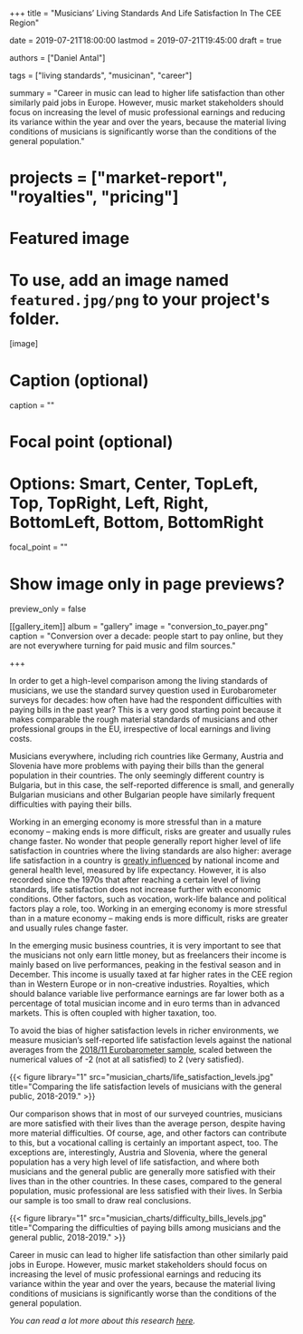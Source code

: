 +++
title = "Musicians’ Living Standards And Life Satisfaction In The CEE Region"

date = 2019-07-21T18:00:00
lastmod = 2019-07-21T19:45:00
draft = true

authors = ["Daniel Antal"]

tags = ["living standards", "musicinan", "career"]

summary = "Career in music can lead to higher life satisfaction than other similarly paid jobs in Europe.  However, music market stakeholders should focus on increasing the level of music professional earnings and reducing its variance within the year and over the years, because the material living conditions of musicians is significantly worse than the conditions of the general population."

# projects = ["market-report", "royalties", "pricing"]

# Featured image
# To use, add an image named `featured.jpg/png` to your project's folder. 
[image]
  # Caption (optional)
  caption = ""

  # Focal point (optional)
  # Options: Smart, Center, TopLeft, Top, TopRight, Left, Right, BottomLeft, Bottom, BottomRight
  focal_point = ""

  # Show image only in page previews?
  preview_only = false

[[gallery_item]]
album = "gallery"
image = "conversion_to_payer.png"
caption = "Conversion over a decade: people start to pay online, but they are not everywhere turning for paid music and film sources."

+++

In order to get a high-level comparison among the living standards of musicians, we use the standard survey question used in Eurobarometer surveys for decades: how often have had the respondent difficulties with paying bills in the past year?   This is a very good starting point because it makes comparable the rough material standards of musicians and other professional groups in the EU, irrespective of local earnings and living costs.

Musicians everywhere, including rich countries like Germany, Austria and Slovenia have more problems with paying their bills than the general population in their countries.  The only seemingly different country is Bulgaria, but in this case, the self-reported difference is small, and generally Bulgarian musicians and other Bulgarian people have similarly frequent difficulties with paying their bills.

Working in an emerging economy is more stressful than in a mature economy – making ends is more difficult, risks are greater and usually rules change faster. No wonder that people generally report higher level of life satisfaction in countries where the living standards are also higher: average life satisfaction in a country is [greatly influenced](https://ourworldindata.org/happiness-and-life-satisfaction) by national income and general health level, measured by life expectancy.  However, it is also recorded since the 1970s that after reaching a certain level of living standards, life satisfaction does not increase further with economic conditions. Other factors, such as vocation, work-life balance and political factors play a role, too. Working in an emerging economy is more stressful than in a mature economy – making ends is more difficult, risks are greater and usually rules change faster.

In the emerging music business countries, it is very important to see that the musicians not only earn little money, but as freelancers their income is mainly based on live performances, peaking in the festival season and in December. This income is usually taxed at far higher rates in the CEE region than in Western Europe or in non-creative industries.  Royalties, which should balance variable live performance earnings are far lower both as a percentage of total musician income and in euro terms than in advanced markets. This is often coupled with higher taxation, too.

To avoid the bias of higher satisfaction levels in richer environments, we measure musician’s self-reported life satisfaction levels against the national averages from the [2018/11 Eurobarometer sample](https://dbk.gesis.org/dbksearch/sdesc2.asp?no=7489), scaled between the numerical values of -2 (not at all satisfied) to 2 (very satisfied). 

{{< figure library="1" src="musician_charts/life_satisfaction_levels.jpg" title="Comparing the life satisfaction levels of musicians with the general public, 2018-2019." >}}

Our comparison shows that in most of our surveyed countries, musicians are more satisfied with their lives than the average person, despite having more material difficulties.  Of course, age, and other factors can contribute to this, but a vocational calling is certainly an important aspect, too.  The exceptions are, interestingly, Austria and Slovenia, where the general population has a very high level of life satisfaction, and where both musicians and the general public are generally more satisfied with their lives than in the other countries. In these cases, compared to the general population, music professional are less satisfied with their lives. In Serbia our sample is too small to draw real conclusions.

{{< figure library="1" src="musician_charts/difficulty_bills_levels.jpg" title="Comparing the difficulties of paying bills among musicians and the general public, 2018-2019." >}}

Career in music can lead to higher life satisfaction than other similarly paid jobs in Europe.  However, music market stakeholders should focus on increasing the level of music professional earnings and reducing its variance within the year and over the years, because the material living conditions of musicians is significantly worse than the conditions of the general population.

_You can read a lot more about this research [here](http://survey2019.ceemid.eu/)._
